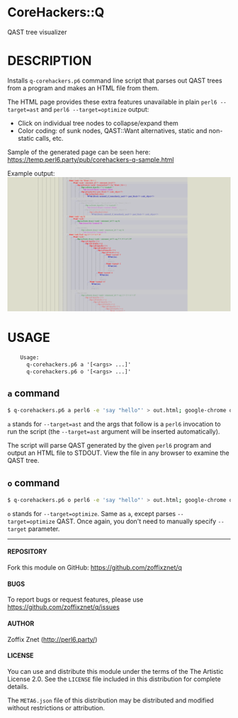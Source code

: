 # CoreHackers::Q

QAST tree visualizer

# DESCRIPTION

Installs `q-corehackers.p6` command line script that parses out QAST trees
from a program and makes an HTML file from them.

The HTML page provides these extra features unavailable in plain
`perl6 --target=ast` and `perl6 --target=optimize` output:

* Click on individual tree nodes to collapse/expand them
* Color coding: of sunk nodes, QAST::Want alternatives, static and non-static
    calls, etc.

Sample of the generated page can be seen here: https://temp.perl6.party/pub/corehackers-q-sample.html

Example output:
![](example.png)

# USAGE

```
    Usage:
      q-corehackers.p6 a '[<args> ...]'
      q-corehackers.p6 o '[<args> ...]'
```

## `a` command

```bash
$ q-corehackers.p6 a perl6 -e 'say "hello"' > out.html; google-chrome out.html
```

`a` stands for `--target=ast` and the args that follow is a `perl6` invocation
 to run the script (the `--target=ast` argument will be inserted automatically).

The script will parse QAST generated by the given `perl6` program and output
an HTML file to STDOUT. View the file in any browser to examine the QAST tree.

## `o` command

```bash
$ q-corehackers.p6 o perl6 -e 'say "hello"' > out.html; google-chrome out.html
```

`o` stands for `--target=optimize`. Same as `a`, except parses
`--target=optimize` QAST. Once again, you don't need to manually specify
`--target` parameter.

----

#### REPOSITORY

Fork this module on GitHub:
https://github.com/zoffixznet/q

#### BUGS

To report bugs or request features, please use
https://github.com/zoffixznet/q/issues

#### AUTHOR

Zoffix Znet (http://perl6.party/)

#### LICENSE

You can use and distribute this module under the terms of the
The Artistic License 2.0. See the `LICENSE` file included in this
distribution for complete details.

The `META6.json` file of this distribution may be distributed and modified
without restrictions or attribution.
